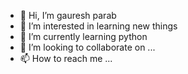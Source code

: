 - 👋 Hi, I’m gauresh parab
- 👀 I’m interested in learning new things
- 🌱 I’m currently learning python 
- 💞️ I’m looking to collaborate on ...
- 📫 How to reach me ...

<!---
gauresh8963/gauresh8963 is a ✨ special ✨ repository because its `README.md` (this file) appears on your GitHub profile.
You can click the Preview link to take a look at your changes.
--->

